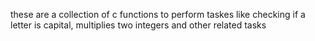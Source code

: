 these are a collection of c functions to perform taskes like checking if a letter is capital, multiplies two integers and other related tasks
